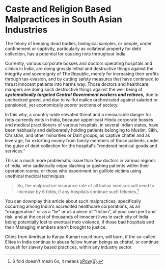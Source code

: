 # Caste and Religion Based Malpractices in South Asian Industries

The felony of keeping dead bodies, biological samples, or people, under confinement or captivity, particularly as collateral property for debt collection, has a potential for causing riots throughout India. 

Currently, various corporate bosses and doctors operating hospitals and clinics in India, are doing grossly lethal and destructive things against the integrity and sovereignty of The Republic, merely for increasing their profits through tax-evasion, and by cutting safety measures that have continued to thrust innocent patients into harms way. Those doctors and healthcare mangers are doing such destructive things against the well being of ***systematically targeted Central Government workers and retirees,*** due to unchecked greed, and due to willful malice orchestrated against salaried or pensioned, yet economically poorer sections of society.  

In this why, a country-wide elevated threat and a measurable danger for riots currently exits in India, because upper-cast Hindu corporate bosses and medical practitioners of various hospitals, in several Indian states, have been habitually and deliberately holding patients belonging to Muslim, Sikh, Christian, and other minorities or Dalit groups, as captive chattel and as leverage, for extorting money from family members of those patients, under the guise of debt collection for the hospital's "rendered medical goods and services."

This is a much more problematic issue than few doctors in various regions of India, who sadistically enjoy slashing or gashing patients within their operation rooms, or those who experiment on gullible victims using unethical medical techniques. 

>So, the malpractice insurance rate of all Indian medicos will need to increase by 6 folds, if any hospitals continue such felonies.[^1]

You can downplay this article about such malpractices, specifically occurring among India's accredited healthcare corporations, as an "exaggeration" or as a "lie" or as a piece of "fiction", at your own peril and risk, and at the cost of thousands of innocent lives in each city of India being potentially lost to eventual mob violence, if those bad hospitals and their Managing members aren't brought to justice. 

Cities from Amritsar to Kanya Kumari could burn, will burn, if the so-called Elites in India continue to abuse fellow human beings as chattel, or continue to push for slavery based practices, within any industry sector. 

[^1]: 6 fold doesn't mean 6x, it means [xPow(6)](https://en.wikipedia.org/wiki/Rate_making).